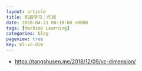 ```yaml
---
layout: article
title: 机器学习：VC维
date: 2020-04-21 00:10:00 +0800
tags: [Machine Learning]
categories: blog
pageview: true
key: ml-vc-dim
---
```




- https://tangshusen.me/2018/12/09/vc-dimension/